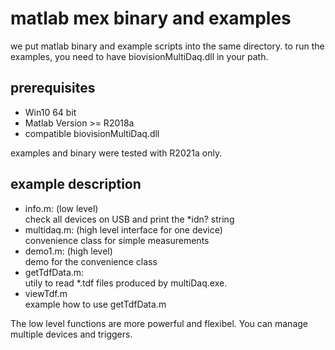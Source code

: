 # matlab mex binary and examples

we put matlab binary and example scripts into the same directory.
to run the examples, you need to have biovisionMultiDaq.dll in your path.

## prerequisites

* Win10 64 bit
* Matlab Version >= R2018a
* compatible biovisionMultiDaq.dll

examples and binary were tested with R2021a only.

## example description

* info.m:  (low level)  
 check all devices on USB and print the *idn? string
* multidaq.m: (high level interface for one device)   
 convenience class for simple measurements
* demo1.m:  (high level)  
demo for the convenience class
* getTdfData.m:  
utily to read *.tdf files produced by multiDaq.exe.
* viewTdf.m  
example how to use getTdfData.m

The low level functions are more powerful and flexibel. You can manage multiple devices and triggers.

